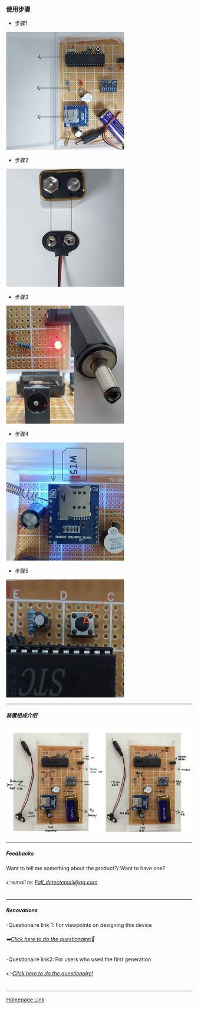 
### 使用步骤


- 步骤1
  
![Step1](S11.png)

- 步骤2

![Step2](S2.png)
  
- 步骤3


![Step3](S3.png)

- 步骤4

![Step4](S4.png)

- 步骤5


![Step5](S5.png)
















---

##### 装置组成介绍
![DATA](EX2.png)

---
##### Feedbacks
Want to tell me something about the product?/ Want to have one?
###### 👉email to: Fall_detectemail@qq.com
---

##### Renovations


-Questionaire link 1: For viewpoints on designing this device
###### ➡️[Click here to do the questionaire!](https://v.wjx.cn/vm/Q2Frjo2.aspx#)📝

-Questionaire link2: For users who used the first generation
###### 👉[Click here to do the questionaire!](https://www.wjx.cn/vm/Q72F9Z0.aspx# )

---
[Homepage Link](esperaa.github.io/meaidevice/)


